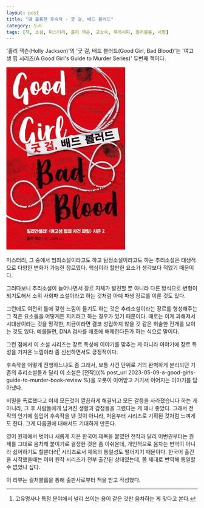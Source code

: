 ```yaml
---
layout: post
title: "꽤 훌륭한 후속작 - 굿 걸, 배드 블러드"
category: 도서
tags: [책, 소설, 미스터리, 홀리 잭슨, 고상숙, 북레시피, 컬처블룸, 서평]
---
```


'홀리 잭슨(Holly Jackson)'의
'굿 걸, 배드 블러드(Good Girl, Bad Blood)'는
'여고생 핍 시리즈(A Good Girl's Guide to Murder Series)' 두번째 책이다.

![표지](/images/a-good-girls-guide-to-murder-2-good-girl-bad-blood-book-h480.jpg)

미스터리, 그 중에서 범죄소설이라고도 하고 탐정소설이라고도 하는 추리소설은
태생적으로 다양한 변화가 가능한 장르였다.
핵심이라 할만한 요소가 생각보다 적었기 때문이다.

그러다보니 추리소설이 늘어나면서 장르 자체가 발전할 뿐 아니라
다른 방식으로 변형이 되기도해서
소위 사회파 소설이라고 하는 것처럼
아예 파생 장르를 이룬 것도 있다.

그런데도 여전히 틀에 갖힌 느낌이 들기도 하는 것은
추리소설이라는 장르를 형성해주는 그 적은 요소들을 어떻게든 지키려고 하는 경우가 있기 때문이다.
때로는 이게 과해져서 시대상이라는 것을 망각한,
지금이라면 결코 성립하지 않을 것 같은 허술한 전개를 보이는 것도 있다.
예를들면, DNA 검사를 애초에 배제한다든가 하는 식으로 말이다.

그런 점에서 이 소설 시리즈는
장르 특성에 이야기를 맞추는 게 아니라
이야기에 장르 특성을 가져온 느낌이라
좀 신선하면서도 긍정적이다.

후속작을 어떻게 진행하느냐도 좀 그래서,
보통 사건 단위로 거의 완벽하게 분리되던 기존의 추리소설들과 달리
이 소설은 [전작]({% post_url 2023-05-09-a-good-girls-guide-to-murder-book-review %}을 오롯이 이어받고
거기서 이어지는 이야기를 담아냈다.

비밀을 폭로했다고 이제 모든것이 깔끔하게 해결되고 모든 갈등을 사라졌습니다 하는 게 아니라,
그 후 사람들에게 남겨진 생활과 감정들을 그렸다는 게 꽤나 좋았다.
그래서 전작의 인기에 힘입어 후속작을 낸 것이 아니라,
처음부터 시리즈로 기획된 것처럼 느껴게도 한다.
그게 다음권에 대해서도 기대하게 만든다.

영어 원제에서 벗어나 새롭게 지은 한국어 제목을 붙였던 전작과 달리
이번권부터는 원제를 그대로 음차해 붙이기로 결정한 것은 좀 아쉬운데,
개인적으로 음차는 번역이 아니라 싫어하기도 할뿐더러[^1]
시리즈로서 제목의 통일성도 떨어지기 때문이다.
한국어 출간을 시작했을때는 이미 원작 시리즈가 전부 출간된 상태였는데,
쫌 제대로 번역해 통일할 수 없었나 싶다.

[^1]: 고유명사나 특정 분야에서 널리 쓰이는 용어 같은 것만 음차하는 게 맞다고 본다.



<div class="im im-info">
이 리뷰는 컬처블룸을 통해 출판사로부터 책을 받고 작성했다.
</div>
